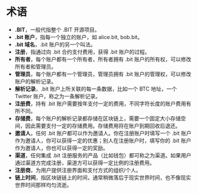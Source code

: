 # 术语

* **.BIT**，一般代指整个 .BIT 开源项目。
* **.bit 账户**，指每一个独立的账户，如 alice.bit, bob.bit。
* **.bit 域名**，.bit 账户的另一个叫法。
* **注册**，指通过向 .bit 合约支付费用，获得 .bit 账户的过程。
* **所有者**，每个账户都有一个所有者，所有者拥有 .bit 账户的所有权，可以修改所有者和管理员。
* **管理员**，每个账户都有一个管理员，管理员拥有 .bit 账户的管理权，可以修改账户的解析记录。
* **解析记录**，.bit 账户上所关联的每一条数据，比如一个 BTC 地址，一个 Twitter 账户，称之为一条解析记录。
* **注册费**，持有 .bit 账户需要按年支付一定的费用，不同字符长度的账户费用有所不同。
* **存储费**，每个账户的解析记录都存储在区块链上，需要一个固定大小存储空间，因此需要支付一定的存储费用。存储费用将在账户到期回收后退还。
* **邀请人**，任何 .bit 账户都可以作为邀请人。你在注册账户时填写一个 .bit 账户作为邀请人，你可以获得一定的优惠；别人在注册账户时，填写你的 .bit 账户作为邀请人，你也可以获得一定的奖励。
* **渠道**，任何集成 .bit 注册服务的产品（比如钱包）都可称之为渠道。如果用户通过渠道方完成注册，渠道方可以获得一定比例的注册费用。
* **注册商**，为用户提供注册界面和支付方式的组织/个人。
* **链上时间**，指区块链链上的时间，通常稍微落后于现实世界时间，也不像现实世界时间那样均匀流逝。

